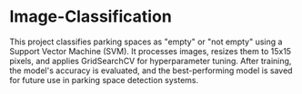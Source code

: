 # Image-Classification
This project classifies parking spaces as "empty" or "not empty" using a Support Vector Machine (SVM). It processes images, resizes them to 15x15 pixels, and applies GridSearchCV for hyperparameter tuning. After training, the model's accuracy is evaluated, and the best-performing model is saved for future use in parking space detection systems.

